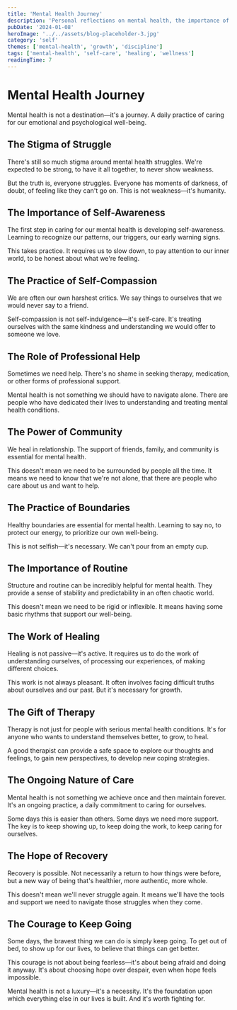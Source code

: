 ```yaml
---
title: 'Mental Health Journey'
description: 'Personal reflections on mental health, the importance of self-care, and the ongoing work of emotional well-being.'
pubDate: '2024-01-08'
heroImage: '../../assets/blog-placeholder-3.jpg'
category: 'self'
themes: ['mental-health', 'growth', 'discipline']
tags: ['mental-health', 'self-care', 'healing', 'wellness']
readingTime: 7
---
```


# Mental Health Journey

Mental health is not a destination—it's a journey. A daily practice of caring for our emotional and psychological well-being.

## The Stigma of Struggle

There's still so much stigma around mental health struggles. We're expected to be strong, to have it all together, to never show weakness.

But the truth is, everyone struggles. Everyone has moments of darkness, of doubt, of feeling like they can't go on. This is not weakness—it's humanity.

## The Importance of Self-Awareness

The first step in caring for our mental health is developing self-awareness. Learning to recognize our patterns, our triggers, our early warning signs.

This takes practice. It requires us to slow down, to pay attention to our inner world, to be honest about what we're feeling.

## The Practice of Self-Compassion

We are often our own harshest critics. We say things to ourselves that we would never say to a friend.

Self-compassion is not self-indulgence—it's self-care. It's treating ourselves with the same kindness and understanding we would offer to someone we love.

## The Role of Professional Help

Sometimes we need help. There's no shame in seeking therapy, medication, or other forms of professional support.

Mental health is not something we should have to navigate alone. There are people who have dedicated their lives to understanding and treating mental health conditions.

## The Power of Community

We heal in relationship. The support of friends, family, and community is essential for mental health.

This doesn't mean we need to be surrounded by people all the time. It means we need to know that we're not alone, that there are people who care about us and want to help.

## The Practice of Boundaries

Healthy boundaries are essential for mental health. Learning to say no, to protect our energy, to prioritize our own well-being.

This is not selfish—it's necessary. We can't pour from an empty cup.

## The Importance of Routine

Structure and routine can be incredibly helpful for mental health. They provide a sense of stability and predictability in an often chaotic world.

This doesn't mean we need to be rigid or inflexible. It means having some basic rhythms that support our well-being.

## The Work of Healing

Healing is not passive—it's active. It requires us to do the work of understanding ourselves, of processing our experiences, of making different choices.

This work is not always pleasant. It often involves facing difficult truths about ourselves and our past. But it's necessary for growth.

## The Gift of Therapy

Therapy is not just for people with serious mental health conditions. It's for anyone who wants to understand themselves better, to grow, to heal.

A good therapist can provide a safe space to explore our thoughts and feelings, to gain new perspectives, to develop new coping strategies.

## The Ongoing Nature of Care

Mental health is not something we achieve once and then maintain forever. It's an ongoing practice, a daily commitment to caring for ourselves.

Some days this is easier than others. Some days we need more support. The key is to keep showing up, to keep doing the work, to keep caring for ourselves.

## The Hope of Recovery

Recovery is possible. Not necessarily a return to how things were before, but a new way of being that's healthier, more authentic, more whole.

This doesn't mean we'll never struggle again. It means we'll have the tools and support we need to navigate those struggles when they come.

## The Courage to Keep Going

Some days, the bravest thing we can do is simply keep going. To get out of bed, to show up for our lives, to believe that things can get better.

This courage is not about being fearless—it's about being afraid and doing it anyway. It's about choosing hope over despair, even when hope feels impossible.

Mental health is not a luxury—it's a necessity. It's the foundation upon which everything else in our lives is built. And it's worth fighting for.

